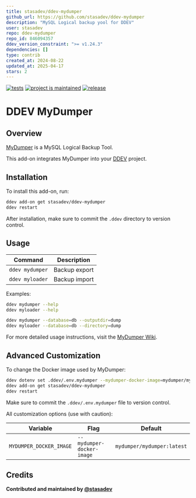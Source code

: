 ```yaml
---
title: stasadev/ddev-mydumper
github_url: https://github.com/stasadev/ddev-mydumper
description: "MySQL Logical backup yool for DDEV"
user: stasadev
repo: ddev-mydumper
repo_id: 846094357
ddev_version_constraint: ">= v1.24.3"
dependencies: []
type: contrib
created_at: 2024-08-22
updated_at: 2025-04-17
stars: 2
---
```


[![tests](https://github.com/stasadev/ddev-mydumper/actions/workflows/tests.yml/badge.svg?branch=main)](https://github.com/stasadev/ddev-mydumper/actions/workflows/tests.yml?query=branch%3Amain)
[![project is maintained](https://img.shields.io/maintenance/yes/2025.svg)](https://github.com/stasadev/ddev-mydumper/commits)
[![release](https://img.shields.io/github/v/release/stasadev/ddev-mydumper)](https://github.com/stasadev/ddev-mydumper/releases/latest)

# DDEV MyDumper

## Overview

[MyDumper](https://github.com/mydumper/mydumper) is a MySQL Logical Backup Tool.

This add-on integrates MyDumper into your [DDEV](https://ddev.com/) project.

## Installation

To install this add-on, run:

```bash
ddev add-on get stasadev/ddev-mydumper
ddev restart
```

After installation, make sure to commit the `.ddev` directory to version control.

## Usage

| Command | Description |
| ------- | ----------- |
| `ddev mydumper` | Backup export |
| `ddev myloader` | Backup import |

Examples:

```bash
ddev mydumper --help
ddev myloader --help

ddev mydumper --database=db --outputdir=dump
ddev myloader --database=db --directory=dump
```

For more detailed usage instructions, visit the [MyDumper Wiki](https://github.com/mydumper/mydumper/wiki).

## Advanced Customization

To change the Docker image used by MyDumper:

```bash
ddev dotenv set .ddev/.env.mydumper --mydumper-docker-image=mydumper/mydumper:latest
ddev add-on get stasadev/ddev-mydumper
ddev restart
```

Make sure to commit the `.ddev/.env.mydumper` file to version control.

All customization options (use with caution):

| Variable | Flag | Default |
| -------- | ---- | ------- |
| `MYDUMPER_DOCKER_IMAGE` | `--mydumper-docker-image` | `mydumper/mydumper:latest` |

## Credits

**Contributed and maintained by [@stasadev](https://github.com/stasadev)**
